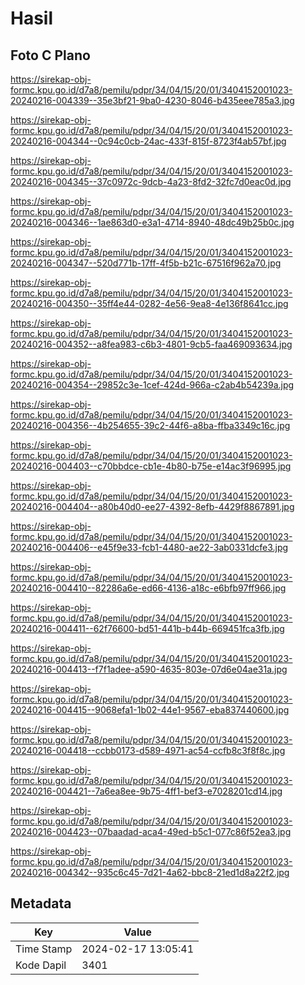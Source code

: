 # Hasil

## Foto C Plano

https://sirekap-obj-formc.kpu.go.id/d7a8/pemilu/pdpr/34/04/15/20/01/3404152001023-20240216-004339--35e3bf21-9ba0-4230-8046-b435eee785a3.jpg

https://sirekap-obj-formc.kpu.go.id/d7a8/pemilu/pdpr/34/04/15/20/01/3404152001023-20240216-004344--0c94c0cb-24ac-433f-815f-8723f4ab57bf.jpg

https://sirekap-obj-formc.kpu.go.id/d7a8/pemilu/pdpr/34/04/15/20/01/3404152001023-20240216-004345--37c0972c-9dcb-4a23-8fd2-32fc7d0eac0d.jpg

https://sirekap-obj-formc.kpu.go.id/d7a8/pemilu/pdpr/34/04/15/20/01/3404152001023-20240216-004346--1ae863d0-e3a1-4714-8940-48dc49b25b0c.jpg

https://sirekap-obj-formc.kpu.go.id/d7a8/pemilu/pdpr/34/04/15/20/01/3404152001023-20240216-004347--520d771b-17ff-4f5b-b21c-67516f962a70.jpg

https://sirekap-obj-formc.kpu.go.id/d7a8/pemilu/pdpr/34/04/15/20/01/3404152001023-20240216-004350--35ff4e44-0282-4e56-9ea8-4e136f8641cc.jpg

https://sirekap-obj-formc.kpu.go.id/d7a8/pemilu/pdpr/34/04/15/20/01/3404152001023-20240216-004352--a8fea983-c6b3-4801-9cb5-faa469093634.jpg

https://sirekap-obj-formc.kpu.go.id/d7a8/pemilu/pdpr/34/04/15/20/01/3404152001023-20240216-004354--29852c3e-1cef-424d-966a-c2ab4b54239a.jpg

https://sirekap-obj-formc.kpu.go.id/d7a8/pemilu/pdpr/34/04/15/20/01/3404152001023-20240216-004356--4b254655-39c2-44f6-a8ba-ffba3349c16c.jpg

https://sirekap-obj-formc.kpu.go.id/d7a8/pemilu/pdpr/34/04/15/20/01/3404152001023-20240216-004403--c70bbdce-cb1e-4b80-b75e-e14ac3f96995.jpg

https://sirekap-obj-formc.kpu.go.id/d7a8/pemilu/pdpr/34/04/15/20/01/3404152001023-20240216-004404--a80b40d0-ee27-4392-8efb-4429f8867891.jpg

https://sirekap-obj-formc.kpu.go.id/d7a8/pemilu/pdpr/34/04/15/20/01/3404152001023-20240216-004406--e45f9e33-fcb1-4480-ae22-3ab0331dcfe3.jpg

https://sirekap-obj-formc.kpu.go.id/d7a8/pemilu/pdpr/34/04/15/20/01/3404152001023-20240216-004410--82286a6e-ed66-4136-a18c-e6bfb97ff966.jpg

https://sirekap-obj-formc.kpu.go.id/d7a8/pemilu/pdpr/34/04/15/20/01/3404152001023-20240216-004411--62f76600-bd51-441b-b44b-669451fca3fb.jpg

https://sirekap-obj-formc.kpu.go.id/d7a8/pemilu/pdpr/34/04/15/20/01/3404152001023-20240216-004413--f7f1adee-a590-4635-803e-07d6e04ae31a.jpg

https://sirekap-obj-formc.kpu.go.id/d7a8/pemilu/pdpr/34/04/15/20/01/3404152001023-20240216-004415--9068efa1-1b02-44e1-9567-eba837440600.jpg

https://sirekap-obj-formc.kpu.go.id/d7a8/pemilu/pdpr/34/04/15/20/01/3404152001023-20240216-004418--ccbb0173-d589-4971-ac54-ccfb8c3f8f8c.jpg

https://sirekap-obj-formc.kpu.go.id/d7a8/pemilu/pdpr/34/04/15/20/01/3404152001023-20240216-004421--7a6ea8ee-9b75-4ff1-bef3-e7028201cd14.jpg

https://sirekap-obj-formc.kpu.go.id/d7a8/pemilu/pdpr/34/04/15/20/01/3404152001023-20240216-004423--07baadad-aca4-49ed-b5c1-077c86f52ea3.jpg

https://sirekap-obj-formc.kpu.go.id/d7a8/pemilu/pdpr/34/04/15/20/01/3404152001023-20240216-004342--935c6c45-7d21-4a62-bbc8-21ed1d8a22f2.jpg


## Metadata

| Key        | Value               |
| ---------- | ------------------- |
| Time Stamp | 2024-02-17 13:05:41 |
| Kode Dapil | 3401                |



